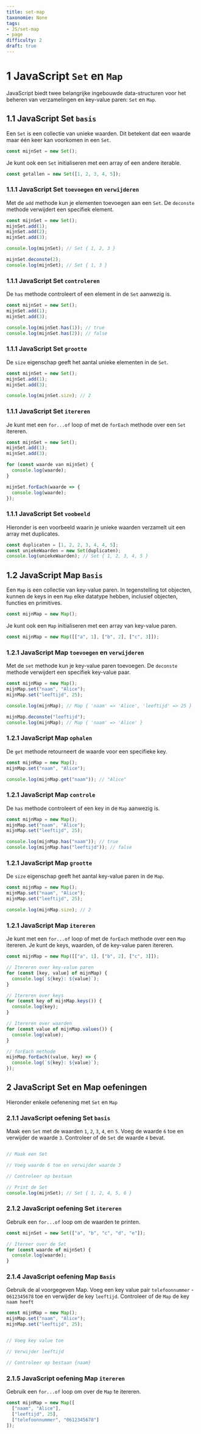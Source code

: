 ```yaml
---
title: set-map
taxonomie: None
tags:
- JS/set-map
- page
difficulty: 2
draft: true 
---
```


# 1 JavaScript `Set` en `Map`
JavaScript biedt twee belangrijke ingebouwde data-structuren voor het beheren van verzamelingen en key-value paren: `Set` en `Map`.

## 1.1 JavaScript Set `basis`
Een `Set` is een collectie van unieke waarden. Dit betekent dat een waarde maar één keer kan voorkomen in een `Set`.

```javascript
const mijnSet = new Set();
```

Je kunt ook een `Set` initialiseren met een array of een andere iterable.

```javascript
const getallen = new Set([1, 2, 3, 4, 5]);
```

### 1.1.1 JavaScript Set `toevoegen` en `verwijderen`
Met de `add` methode kun je elementen toevoegen aan een `Set`. De `deconste` methode verwijdert een specifiek element.

```javascript
const mijnSet = new Set();
mijnSet.add(1);
mijnSet.add(2);
mijnSet.add(3);

console.log(mijnSet); // Set { 1, 2, 3 }

mijnSet.deconste(2);
console.log(mijnSet); // Set { 1, 3 }
```

### 1.1.1 JavaScript Set `controleren`
De `has` methode controleert of een element in de `Set` aanwezig is.

```javascript
const mijnSet = new Set();
mijnSet.add(1);
mijnSet.add(3);

console.log(mijnSet.has(1)); // true
console.log(mijnSet.has(2)); // false
```

### 1.1.1 JavaScript Set `grootte`
De `size` eigenschap geeft het aantal unieke elementen in de `Set`.

```javascript
const mijnSet = new Set();
mijnSet.add(1);
mijnSet.add(3);

console.log(mijnSet.size); // 2
```

### 1.1.1 JavaScript Set `itereren`
Je kunt met een `for...of` loop of met de `forEach` methode over een `Set` itereren.

```javascript
const mijnSet = new Set();
mijnSet.add(1);
mijnSet.add(3);

for (const waarde van mijnSet) {
  console.log(waarde);
}

mijnSet.forEach(waarde => {
  console.log(waarde);
});
```

### 1.1.1 JavaScript Set `voobeeld`
Hieronder is een voorbeeld waarin je unieke waarden verzamelt uit een array met duplicates.

```javascript
const duplicaten = [1, 2, 2, 3, 4, 4, 5];
const uniekeWaarden = new Set(duplicaten);
console.log(uniekeWaarden); // Set { 1, 2, 3, 4, 5 }
```
## 1.2 JavaScript Map `Basis`
Een `Map` is een collectie van key-value paren. In tegenstelling tot objecten, kunnen de keys in een `Map` elke datatype hebben, inclusief objecten, functies en primitives.

```javascript
const mijnMap = new Map();
```

Je kunt ook een `Map` initialiseren met een array van key-value paren.

```javascript
const mijnMap = new Map([["a", 1], ["b", 2], ["c", 3]]);
```

### 1.2.1 JavaScript Map `toevoegen` en `verwijderen`
Met de `set` methode kun je key-value paren toevoegen. De `deconste` methode verwijdert een specifiek key-value paar.

```javascript
const mijnMap = new Map();
mijnMap.set("naam", "Alice");
mijnMap.set("leeftijd", 25);

console.log(mijnMap); // Map { 'naam' => 'Alice', 'leeftijd' => 25 }

mijnMap.deconste("leeftijd");
console.log(mijnMap); // Map { 'naam' => 'Alice' }
```

### 1.2.1 JavaScript Map `ophalen`
De `get` methode retourneert de waarde voor een specifieke key.

```javascript
const mijnMap = new Map();
mijnMap.set("naam", "Alice");

console.log(mijnMap.get("naam")); // "Alice"
```

### 1.2.1 JavaScript Map `controle`
De `has` methode controleert of een key in de `Map` aanwezig is.

```javascript
const mijnMap = new Map();
mijnMap.set("naam", "Alice");
mijnMap.set("leeftijd", 25);

console.log(mijnMap.has("naam")); // true
console.log(mijnMap.has("leeftijd")); // false
```

### 1.2.1 JavaScript Map `grootte`
De `size` eigenschap geeft het aantal key-value paren in de `Map`.

```javascript
const mijnMap = new Map();
mijnMap.set("naam", "Alice");
mijnMap.set("leeftijd", 25);

console.log(mijnMap.size); // 2
```

### 1.2.1 JavaScript Map `itereren`
Je kunt met een `for...of` loop of met de `forEach` methode over een `Map` itereren. Je kunt de keys, waarden, of de key-value paren itereren.

```javascript
const mijnMap = new Map([["a", 1], ["b", 2], ["c", 3]]);

// Itereren over key-value paren
for (const [key, value] of mijnMap) {
  console.log(`${key}: ${value}`);
}

// Itereren over keys
for (const key of mijnMap.keys()) {
  console.log(key);
}

// Itereren over waarden
for (const value of mijnMap.values()) {
  console.log(value);
}

// forEach methode
mijnMap.forEach((value, key) => {
  console.log(`${key}: ${value}`);
});
```

## 2 JavaScript Set en Map oefeningen
Hieronder enkele oefenening met `Set` en `Map`

### 2.1.1 JavaScript oefening Set `basis`
Maak een `Set` met de waarden `1`, `2`, `3`, `4`, en `5`. Voeg de waarde `6` toe en verwijder de waarde `3`. Controleer of de `Set` de waarde `4` bevat.

```javascript runner

// Maak een Set

// Voeg waarde 6 toe en verwijder waarde 3

// Controleer op bestaan

// Print de Set
console.log(mijnSet); // Set { 1, 2, 4, 5, 6 }
```

### 2.1.2 JavaScript oefening Set `itereren`
Gebruik een `for...of` loop om de waarden te printen.

```javascript runner
const mijnSet = new Set(["a", "b", "c", "d", "e"]);

// Itereer over de Set
for (const waarde of mijnSet) {
  console.log(waarde);
}
```

### 2.1.4 JavaScript oefening Map `Basis`
Gebruik de al voorgegeven Map. Voeg een key value pair `telefoonnummer` - `0612345678` toe en verwijder de key `leeftijd`. Controleer of de `Map` de key `naam heeft`


```javascript runner
const mijnMap = new Map();
mijnMap.set("naam", "Alice");
mijnMap.set("leeftijd", 25);


// Voeg key value toe

// Verwijder leeftijd

// Controleer op bestaan {naam}

```

### 2.1.5 JavaScript oefening Map `itereren`
Gebruik een `for...of` loop om over de `Map` te itereren.

```javascript runner
const mijnMap = new Map([
  ["naam", "Alice"],
  ["leeftijd", 25],
  ["telefoonnummer", "0612345678"]
]);
```